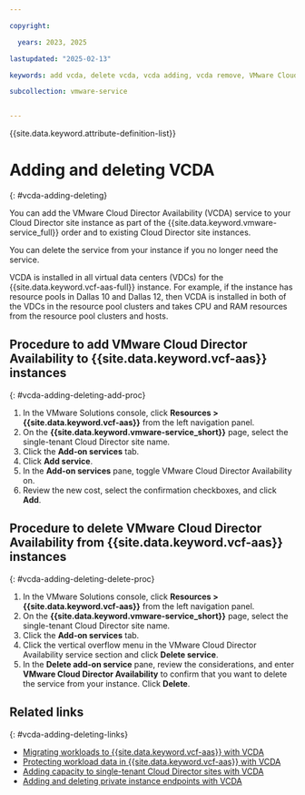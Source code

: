 ```yaml
---

copyright:

  years: 2023, 2025

lastupdated: "2025-02-13"

keywords: add vcda, delete vcda, vcda adding, vcda remove, VMware Cloud Director Availability

subcollection: vmware-service


---
```


{{site.data.keyword.attribute-definition-list}}

# Adding and deleting VCDA
{: #vcda-adding-deleting}

You can add the VMware Cloud Director Availability (VCDA) service to your Cloud Director site instance as part of the {{site.data.keyword.vmware-service_full}} order and to existing Cloud Director site instances.

You can delete the service from your instance if you no longer need the service.

VCDA is installed in all virtual data centers (VDCs) for the {{site.data.keyword.vcf-aas-full}} instance. For example, if the instance has resource pools in Dallas 10 and Dallas 12, then VCDA is installed in both of the VDCs in the resource pool clusters and takes CPU and RAM resources from the resource pool clusters and hosts.

## Procedure to add VMware Cloud Director Availability to {{site.data.keyword.vcf-aas}} instances
{: #vcda-adding-deleting-add-proc}

1. In the VMware Solutions console, click **Resources > {{site.data.keyword.vcf-aas}}** from the left navigation panel.
2. On the **{{site.data.keyword.vmware-service_short}}** page, select the single-tenant Cloud Director site name.
3. Click the **Add-on services** tab.
4. Click **Add service**.
5. In the **Add-on services** pane, toggle VMware Cloud Director Availability on.
6. Review the new cost, select the confirmation checkboxes, and click **Add**.

## Procedure to delete VMware Cloud Director Availability from {{site.data.keyword.vcf-aas}} instances
{: #vcda-adding-deleting-delete-proc}

1. In the VMware Solutions console, click **Resources > {{site.data.keyword.vcf-aas}}** from the left navigation panel.
2. On the **{{site.data.keyword.vmware-service_short}}** page, select the single-tenant Cloud Director site name.
3. Click the **Add-on services** tab.
4. Click the vertical overflow menu in the VMware Cloud Director Availability service section and click **Delete service**.
5. In the **Delete add-on service** pane, review the considerations, and enter **VMware Cloud Director Availability** to confirm that you want to delete the service from your instance. Click **Delete**.

## Related links
{: #vcda-adding-deleting-links}

* [Migrating workloads to {{site.data.keyword.vcf-aas}} with VCDA](/docs/vmware-service?topic=vmware-service-tenant-vcda)
* [Protecting workload data in {{site.data.keyword.vcf-aas}} with VCDA](/docs/vmware-service?topic=vmware-service-tenant-vcda)
* [Adding capacity to single-tenant Cloud Director sites with VCDA](/docs/vmware-service?topic=vmware-service-vcda-capacity-adding)
* [Adding and deleting private instance endpoints with VCDA](/docs/vmware-service?topic=vmware-service-vcda-adding-deleting-private-ep)
